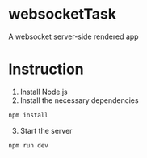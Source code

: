# websocketTask

A websocket server-side rendered app

# Instruction

1. Install Node.js
2. Install the necessary dependencies
```sh
npm install
```
3. Start the server
```sh
npm run dev
```